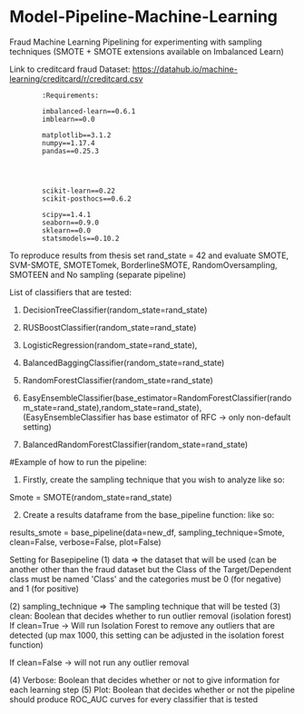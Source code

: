 # Model-Pipeline-Machine-Learning
Fraud Machine Learning Pipelining for experimenting with sampling techniques
(SMOTE + SMOTE extensions available on Imbalanced Learn)

Link to creditcard fraud Dataset:
https://datahub.io/machine-learning/creditcard/r/creditcard.csv

            :Requirements:
            
            imbalanced-learn==0.6.1
            imblearn==0.0
           
            matplotlib==3.1.2
            numpy==1.17.4
            pandas==0.25.3
            

     
          
            scikit-learn==0.22
            scikit-posthocs==0.6.2
            
            scipy==1.4.1
            seaborn==0.9.0
            sklearn==0.0
            statsmodels==0.10.2

To reproduce results from thesis set rand_state = 42
and evaluate SMOTE, SVM-SMOTE, SMOTETomek, BorderlineSMOTE, RandomOversampling, SMOTEEN and No sampling (separate pipeline)

List of classifiers that are tested:

1) DecisionTreeClassifier(random_state=rand_state)

2) RUSBoostClassifier(random_state=rand_state)
3) LogisticRegression(random_state=rand_state),
4) BalancedBaggingClassifier(random_state=rand_state)
5) RandomForestClassifier(random_state=rand_state)
6) EasyEnsembleClassifier(base_estimator=RandomForestClassifier(random_state=rand_state),random_state=rand_state),
(EasyEnsembleClassifier has base estimator of RFC -> only non-default setting)

7) BalancedRandomForestClassifier(random_state=rand_state)


#Example of how to run the pipeline:


1. Firstly, create the sampling technique that you wish to analyze 
like so:

Smote = SMOTE(random_state=rand_state)

2. Create a results dataframe from the base_pipeline function:
like so:

results_smote = base_pipeline(data=new_df, sampling_technique=Smote, clean=False, verbose=False, plot=False)

Setting for Basepipeline
(1) data => the dataset that will be used (can be another other than the fraud dataset but the Class of the Target/Dependent class must be named 'Class'
   and the categories must be 0 (for negative) and 1 (for positive)
   
   
(2) sampling_technique => The sampling technique that will be tested 
(3) clean: Boolean that decides whether to run outlier removal (isolation forest)
 If clean=True -> Will run Isolation Forest to remove any outliers that are detected (up max 1000, this setting can be adjusted in the isolation forest function)
 
 If clean=False -> will not run any outlier removal

(4) Verbose: Boolean that decides whether or not to give information for each learning step
(5) Plot: Boolean that decides whether or not the pipeline should produce ROC_AUC curves for every classifier that is tested


